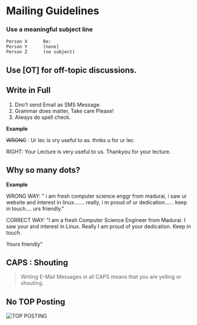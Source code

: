 # Mailing Guidelines


### Use a meaningful subject line

```
Person X      Re:
Person Y      [none]
Person Z      (no subject)
```

## Use [OT] for off-topic discussions.

## Write in Full 
1. Dno't send Email as SMS Message.
2. Grammar does matter, Take care Please!
3. Always do spell check.

**Example**

~~WRONG~~ : Ur lec is vry useful to as. thnks u for ur lec

RIGHT: Your Lecture is very useful to us. Thankyou for your lecture.

## Why so many dots?

**Example**

WRONG WAY: 
" i am fresh computer science enggr from madurai, i saw ur website and interest in linux.......
really, i m proud of ur dedication......
keep in touch....
urs friendly."

CORRECT WAY: 
"I am a fresh Computer Science Engineer from Madurai. I saw your and interest in Linux. Really I am proud of your dedication. Keep in touch.

Yours friendly"

## CAPS : Shouting
> Writing E-Mail Messages in all CAPS means that you are yelling or shouting.

## No TOP Posting
![TOP POSTING](https://user-images.githubusercontent.com/75418380/218329677-f9a76139-414a-4789-b995-278532885fb3.png)



